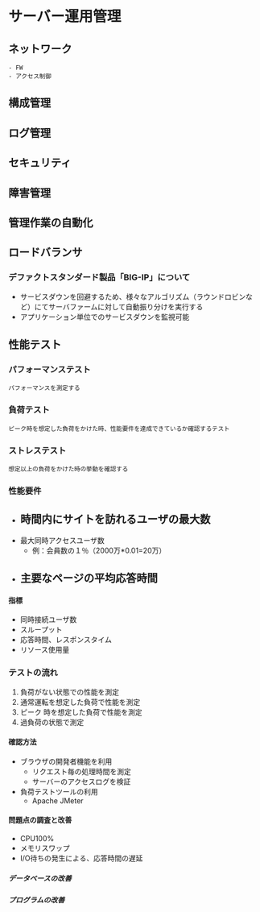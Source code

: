 # サーバー運用管理
## ネットワーク
    - FW
    - アクセス制御
## 構成管理
## ログ管理
## セキュリティ
## 障害管理
## 管理作業の自動化
## ロードバランサ
### デファクトスタンダード製品「BIG-IP」について
* サービスダウンを回避するため、様々なアルゴリズム（ラウンドロビンなど）にてサーバファームに対して自動振り分けを実行する
* アプリケーション単位でのサービスダウンを監視可能
## 性能テスト
### パフォーマンステスト
    パフォーマンスを測定する
### 負荷テスト
    ピーク時を想定した負荷をかけた時、性能要件を達成できているか確認するテスト
### ストレステスト
    想定以上の負荷をかけた時の挙動を確認する
### 性能要件
* 時間内にサイトを訪れるユーザの最大数
    - 
* 最大同時アクセスユーザ数
    - 例：会員数の１％（2000万*0.01=20万）
* 主要なページの平均応答時間
    - 
#### 指標
* 同時接続ユーザ数
* スループット
* 応答時間、レスポンスタイム
* リソース使用量
### テストの流れ
1. 負荷がない状態での性能を測定
2. 通常運転を想定した負荷で性能を測定
3. ピーク
時を想定した負荷で性能を測定
4. 過負荷の状態で測定
#### 確認方法
* ブラウザの開発者機能を利用
    - リクエスト毎の処理時間を測定
    - サーバーのアクセスログを検証
* 負荷テストツールの利用
    - Apache JMeter
#### 問題点の調査と改善
* CPU100%
* メモリスワップ
* I/O待ちの発生による、応答時間の遅延
##### データベースの改善
##### プログラムの改善
